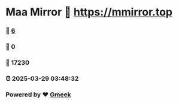 # Maa Mirror :link: https://mmirror.top 
### :page_facing_up: [6](https://mmirror.top/tag.html) 
### :speech_balloon: 0 
### :hibiscus: 17230 
### :alarm_clock: 2025-03-29 03:48:32 
### Powered by :heart: [Gmeek](https://github.com/Meekdai/Gmeek)
